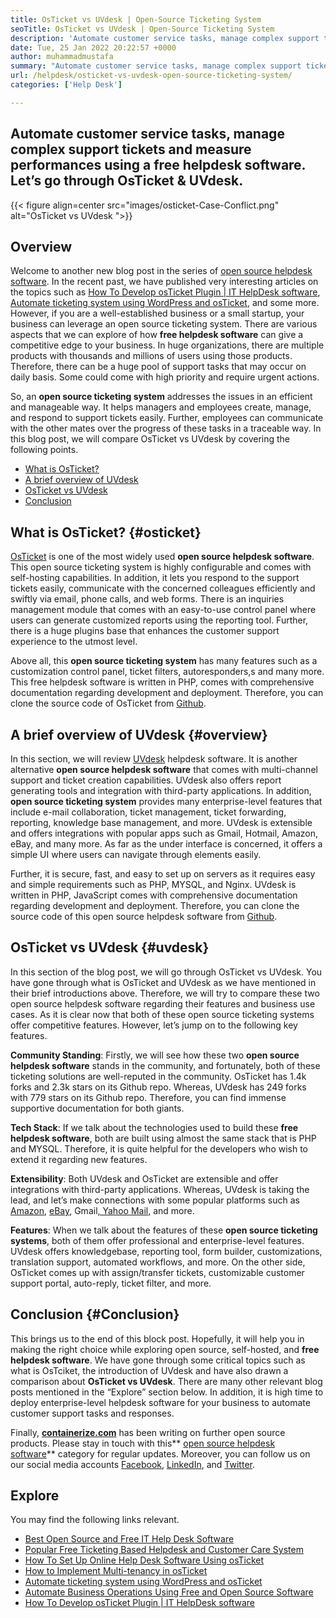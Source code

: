 ```yaml
---
title: OsTicket vs UVdesk | Open-Source Ticketing System
seoTitle: OsTicket vs UVdesk | Open-Source Ticketing System
description: 'Automate customer service tasks, manage complex support tickets, and measure performances using free helpdesk software. Let’s go through OsTicket & UVdesk.'
date: Tue, 25 Jan 2022 20:22:57 +0000
author: muhammadmustafa
summary: "Automate customer service tasks, manage complex support tickets and measure performances using a free helpdesk software. Let's go through OsTicket &amp; UVdesk."
url: /helpdesk/osticket-vs-uvdesk-open-source-ticketing-system/
categories: ['Help Desk']

---
```

## Automate customer service tasks, manage complex support tickets and measure performances using a free helpdesk software. Let’s go through OsTicket & UVdesk.

{{< figure align=center src="images/osticket-Case-Conflict.png" alt="OsTicket vs UVdesk ">}}  

## Overview

Welcome to another new blog post in the series of [open source helpdesk software][1]. In the recent past, we have published very interesting articles on the topics such as [How To Develop osTicket Plugin | IT HelpDesk software][2], [Automate ticketing system using WordPress and osTicket][3], and some more. However, if you are a well-established business or a small startup, your business can leverage an open source ticketing system. There are various aspects that we can explore of how **free helpdesk software** can give a competitive edge to your business. In huge organizations, there are multiple products with thousands and millions of users using those products. Therefore, there can be a huge pool of support tasks that may occur on daily basis. Some could come with high priority and require urgent actions.

So, an **open source ticketing system** addresses the issues in an efficient and manageable way. It helps managers and employees create, manage, and respond to support tickets easily. Further, employees can communicate with the other mates over the progress of these tasks in a traceable way. In this blog post, we will compare OsTicket vs UVdesk by covering the following points.

  * [What is OsTicket?][4]
  * [A brief overview of UVdesk][5]
  * [OsTicket vs UVdesk][6]
  * [Conclusion][7]

## What is OsTicket? {#osticket}

[OsTicket][8] is one of the most widely used **open source helpdesk software**. This open source ticketing system is highly configurable and comes with self-hosting capabilities. In addition, it lets you respond to the support tickets easily, communicate with the concerned colleagues efficiently and swiftly via email, phone calls, and web forms. There is an inquiries management module that comes with an easy-to-use control panel where users can generate customized reports using the reporting tool. Further, there is a huge plugins base that enhances the customer support experience to the utmost level.

Above all, this **open source ticketing system** has many features such as a customization control panel, ticket filters, autoresponders,s and many more. This free helpdesk software is written in PHP, comes with comprehensive documentation regarding development and deployment. Therefore, you can clone the source code of OsTicket from [Github][9].

## A brief overview of UVdesk {#overview}

In this section, we will review [UVdesk][10] helpdesk software. It is another alternative **open source helpdesk software** that comes with multi-channel support and ticket creation capabilities. UVdesk also offers report generating tools and integration with third-party applications. In addition, **open source ticketing system** provides many enterprise-level features that include e-mail collaboration, ticket management, ticket forwarding, reporting, knowledge base management, and more. UVdesk is extensible and offers integrations with popular apps such as Gmail, Hotmail, Amazon, eBay, and many more. As far as the under interface is concerned, it offers a simple UI where users can navigate through elements easily.

Further, it is secure, fast, and easy to set up on servers as it requires easy and simple requirements such as PHP, MYSQL, and Nginx. UVdesk is written in PHP, JavaScript comes with comprehensive documentation regarding development and deployment. Therefore, you can clone the source code of this open source helpdesk software from [Github][11].

## OsTicket vs UVdesk {#uvdesk}

In this section of the blog post, we will go through OsTicket vs UVdesk. You have gone through what is OsTicket and UVdesk as we have mentioned in their brief introductions above. Therefore, we will try to compare these two open source helpdesk software regarding their features and business use cases. As it is clear now that both of these open source ticketing systems offer competitive features. However, let’s jump on to the following key features.

**Community Standing**: Firstly, we will see how these two **open source helpdesk software** stands in the community, and fortunately, both of these ticketing solutions are well-reputed in the community. OsTicket has 1.4k forks and 2.3k stars on its Github repo. Whereas, UVdesk has 249 forks with 779 stars on its Github repo. Therefore, you can find immense supportive documentation for both giants.

**Tech Stack**: If we talk about the technologies used to build these **free helpdesk software**, both are built using almost the same stack that is PHP and MYSQL. Therefore, it is quite helpful for the developers who wish to extend it regarding new features.

**Extensibility**: Both UVdesk and OsTicket are extensible and offer integrations with third-party applications. Whereas, UVdesk is taking the lead, and let’s make connections with some popular platforms such as [Amazon][12], [eBay][13], Gmail[, Yahoo Mail,][14] and more.

**Features**: When we talk about the features of these **open source ticketing systems**, both of them offer professional and enterprise-level features. UVdesk offers knowledgebase, reporting tool, form builder, customizations, translation support, automated workflows, and more. On the other side, OsTicket comes up with assign/transfer tickets, customizable customer support portal, auto-reply, ticket filter, and more.

## Conclusion {#Conclusion}

This brings us to the end of this block post. Hopefully, it will help you in making the right choice while exploring open source, self-hosted, and **free helpdesk software**. We have gone through some critical topics such as what is OsTciket, the introduction of UVdesk and have also drawn a comparison about **OsTicket vs UVdesk**. There are many other relevant blog posts mentioned in the “Explore” section below. In addition, it is high time to deploy enterprise-level helpdesk software for your business to automate customer support tasks and responses.

Finally, **[containerize.com][15]** has been writing on further open source products. Please stay in touch with this** [][16][open source helpdesk software][17]** category for regular updates. Moreover, you can follow us on our social media accounts [Facebook][18], [LinkedIn][19], and [Twitter][20].

## Explore

You may find the following links relevant.

  * [Best Open Source and Free IT Help Desk Software][17]
  * [Popular Free Ticketing Based Helpdesk and Customer Care System][21]
  * [How To Set Up Online Help Desk Software Using osTicket][22]
  * [How to Implement Multi-tenancy in osTicket][23]
  * [Automate ticketing system using WordPress and osTicket][3]
  * [Automate Business Operations Using Free and Open Source Software][24]
  * [How To Develop osTicket Plugin | IT HelpDesk software][2]

 [1]: https://blog.containerize.com/category/helpdesk/
 [2]: https://blog.containerize.com/2021/01/01/how-to-develop-osticket-plugin-it-helpdesk-software/
 [3]: https://blog.containerize.com/2020/10/13/automate-ticketing-system-using-wordpress-and-osticket/
 [4]: #osticket
 [5]: #overview
 [6]: #uvdesk
 [7]: #Conclusion
 [8]: https://products.containerize.com/helpdesk/osticket/
 [9]: https://github.com/osTicket/osTicket
 [10]: https://products.containerize.com/helpdesk/uvdesk/
 [11]: https://github.com/uvdesk/community-skeleton
 [12]: https://www.amazon.com/
 [13]: https://www.ebay.com/
 [14]: https://login.yahoo.com/?.src=ym&pspid=159600001&activity=mail-direct&.lang=en-US&.intl=us&.done=https%3A%2F%2Fmail.yahoo.com%2Fd
 [15]: https://www.containerize.com/
 [16]: https://products.containerize.com/single-sign-on/
 [17]: https://products.containerize.com/helpdesk/
 [18]: https://web.facebook.com/containerize
 [19]: https://www.linkedin.com/company/containerize/
 [20]: https://twitter.com/containerize_co
 [21]: https://products.containerize.com/helpdesk/osticket
 [22]: https://blog.containerize.com/2020/12/25/how-to-set-up-help-desk-system-using-osticket/
 [23]: https://blog.containerize.com/2020/11/02/how-to-implement-multi-tenancy-in-osticket/
 [24]: https://blog.containerize.com/2020/08/27/automate-business-operations-using-open-source-software/